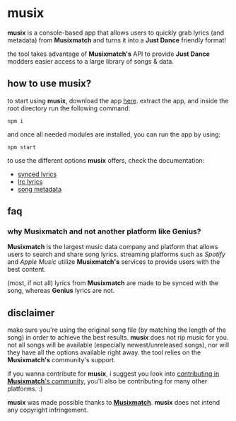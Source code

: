 # musix
**musix** is a console-based app that allows users to quickly grab lyrics (and metadata) from **Musixmatch** and turns it into a **Just Dance** friendly format!

the tool takes advantage of **Musixmatch's** API to provide **Just Dance** modders easier access to a large library of songs & data. 

## how to use musix?

to start using **musix**, download the app [here](https://github.com/devvieram/musix/releases).
extract the app, and inside the root directory run the following command:

    npm i
and once all needed modules are installed, you can run the app by using:

    npm start
to use the different options **musix** offers, check the documentation:
 - [synced lyrics](https://github.com/devvieram/musix/blob/current/docs/synced_lyrics.md)
 - [lrc lyrics](https://github.com/devvieram/musix/blob/current/docs/lrc_lyrics.md)
 - [song metadata](https://github.com/devvieram/musix/blob/current/docs/metadata.md)

## faq
### why Musixmatch and not another platform like Genius?
**Musixmatch** is the largest music data company and platform that allows users to search and share song lyrics.
streaming platforms such as *Spotify* and *Apple Music* utilize **Musixmatch's** services to provide users with the best content.

(most, if not all) lyrics from **Musixmatch** are made to be synced with the song, whereas **Genius** lyrics are not.
 
## disclaimer
make sure you're using the original song file (by matching the length of the song) in order to achieve the best results. **musix** does not rip music for you.
not all songs will be available (especially newest/unreleased songs), nor will they have all the options available right away. the tool relies on the **Musixmatch's** community's support.

if you wanna contribute for **musix**, i suggest you look into [contributing in **Musixmatch**'s community](https://support.musixmatch.com/category/386-how-to-contribute), you'll also be contributing for many other platforms. :)

**musix** was made possible thanks to [**Musixmatch**](https://developer.musixmatch.com/documentation/api-methods).
**musix** does not intend any copyright infringement.